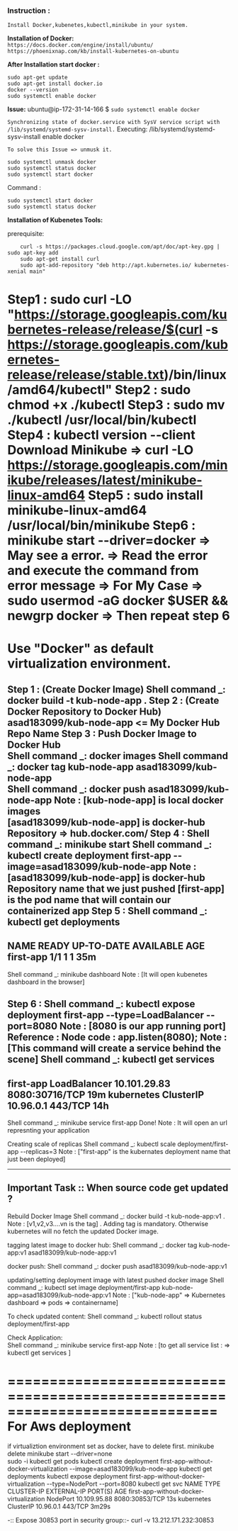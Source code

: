 ### Instruction :

`Install Docker,kubenetes,kubectl,minikube in your system.`

**Installation of Docker:**  
`https://docs.docker.com/engine/install/ubuntu/`
`https://phoenixnap.com/kb/install-kubernetes-on-ubuntu`

**After Installation start docker :**
```
sudo apt-get update
sudo apt-get install docker.io
docker --version
sudo systemctl enable docker
```

**Issue:**
ubuntu@ip-172-31-14-166 $ ```sudo systemctl enable docker```

`Synchronizing state of docker.service with SysV service script with /lib/systemd/systemd-sysv-install.`
Executing: /lib/systemd/systemd-sysv-install enable docker


`To solve this Issue => unmusk it.`

```
sudo systemctl unmask docker
sudo systemctl status docker
sudo systemctl start docker
```

Command : 
  ```
  sudo systemctl start docker
  sudo systemctl status docker
  ```

**Installation of Kubenetes Tools:**

prerequisite:
```
    curl -s https://packages.cloud.google.com/apt/doc/apt-key.gpg | sudo apt-key add
    sudo apt-get install curl
    sudo apt-add-repository "deb http://apt.kubernetes.io/ kubernetes-xenial main"
```


Step1 : sudo curl -LO "https://storage.googleapis.com/kubernetes-release/release/$(curl -s https://storage.googleapis.com/kubernetes-release/release/stable.txt)/bin/linux/amd64/kubectl"
Step2 : sudo chmod +x ./kubectl
Step3 : sudo mv ./kubectl /usr/local/bin/kubectl 
Step4 : kubectl version --client
Download Minikube => curl -LO https://storage.googleapis.com/minikube/releases/latest/minikube-linux-amd64 
Step5 : sudo install minikube-linux-amd64 /usr/local/bin/minikube
Step6 : minikube start --driver=docker
        => May see a error.
        => Read the error and execute the command from error message
        => For My Case => sudo usermod -aG docker $USER && newgrp docker
        => Then repeat step 6
=========================================================
  Use "Docker" as default virtualization environment.
=========================================================


Step 1 : (Create Docker Image)
   Shell command _: docker build -t kub-node-app .
Step 2 : (Create Docker Repository to Docker Hub)
   asad183099/kub-node-app   <= My Docker Hub Repo Name
Step 3 : Push Docker Image to Docker Hub  
   Shell command _: docker images
   Shell command _: docker tag kub-node-app asad183099/kub-node-app    
   Shell command _: docker push asad183099/kub-node-app
   Note : [kub-node-app] is local docker images     
          [asad183099/kub-node-app] is docker-hub Repository => hub.docker.com/
Step 4 :
   Shell command _: minikube start
   Shell command _: kubectl create deployment first-app --image=asad183099/kub-node-app
   Note : [asad183099/kub-node-app] is docker-hub Repository name that we just pushed
          [first-app] is the pod name that will contain our containerized app
Step 5 :
   Shell command _: kubectl get deployments
   --------------------------------------------------------
   NAME        READY   UP-TO-DATE   AVAILABLE   AGE        
   first-app   1/1     1            1           35m        
   --------------------------------------------------------

   Shell command _: minikube dashboard
   Note : [It will open kubenetes dashboard in the browser]

Step 6 : 
   Shell command _: kubectl expose deployment first-app --type=LoadBalancer --port=8080
   Note : [8080 is our app running port]  Reference : Node code : app.listen(8080); 
   Note : [This command will create a service behind the scene]
   Shell command _: kubectl get services
   ---------------------------------------------------------------------------------
   first-app    LoadBalancer   10.101.29.83   <pending>     8080:30716/TCP   19m
   kubernetes   ClusterIP      10.96.0.1      <none>        443/TCP          14h
   ---------------------------------------------------------------------------------

   Shell command _: minikube service first-app
   Done!
   Note : It will open an url represnting your application

   Creating scale of replicas
   Shell command _: kubectl scale deployment/first-app --replicas=3
   Note : ["first-app" is the kubernates deployment name that just been deployed]

   --------------------------------------------------------------------------------
   Important Task :: When source code get updated ?
   -------------------------------------------------------------------------------- 
   
   Rebuild Docker Image
   Shell command _: docker build -t kub-node-app:v1 .
   Note : [v1,v2,v3....vn is the tag] . Adding tag is mandatory. Otherwise kubernetes will no fetch the updated Docker image.

   tagging latest image to docker hub:
   Shell command _: docker tag kub-node-app:v1 asad183099/kub-node-app:v1

   docker push:
   Shell command _: docker push asad183099/kub-node-app:v1

   updating/setting deployment image with latest pushed docker image
   Shell command _: kubectl set image deployment/first-app kub-node-app=asad183099/kub-node-app:v1
   Note : ["kub-node-app" => Kubernetes dashboard => pods => containername]

   To check updated content:
   Shell command _: kubectl rollout status deployment/first-app

   Check Application:  
   Shell command _: minikube service first-app 
   Note : [to get all service list : =>  kubectl get services ]




=============================================================================
For Aws deployment
=============================================================================
if virtualiztion environment set as docker, have to delete first.
minikube delete
minikube start --driver=none   
sudo -i
kubectl get pods
kubectl create deployment first-app-without-docker-virtualization --image=asad183099/kub-node-app
kubectl get deployments
kubectl expose deployment first-app-without-docker-virtualization --type=NodePort --port=8080
kubectl get svc
NAME                                      TYPE        CLUSTER-IP     EXTERNAL-IP   PORT(S)          AGE
first-app-without-docker-virtualization   NodePort    10.109.95.88   <none>        8080:30853/TCP   13s
kubernetes                                ClusterIP   10.96.0.1      <none>        443/TCP          3m29s

-:: Expose 30853 port in security group::-
curl -v 13.212.171.232:30853
